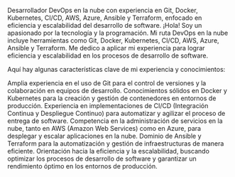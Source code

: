 Desarrollador DevOps en la nube con experiencia en Git, Docker, Kubernetes, CI/CD, AWS, Azure, Ansible y Terraform, enfocado en eficiencia y escalabilidad del desarrollo de software.
¡Hola! Soy un apasionado por la tecnología y la programación. Mi ruta DevOps en la nube incluye herramientas como Git, Docker, Kubernetes, CI/CD, AWS, Azure, Ansible y Terraform. Me dedico a aplicar mi experiencia para lograr eficiencia y escalabilidad en los procesos de desarrollo de software.

Aquí hay algunas características clave de mi experiencia y conocimientos:

Amplia experiencia en el uso de Git para el control de versiones y la colaboración en equipos de desarrollo.
Conocimientos sólidos en Docker y Kubernetes para la creación y gestión de contenedores en entornos de producción.
Experiencia en implementaciones de CI/CD (Integración Continua y Despliegue Continuo) para automatizar y agilizar el proceso de entrega de software.
Competencia en la administración de servicios en la nube, tanto en AWS (Amazon Web Services) como en Azure, para desplegar y escalar aplicaciones en la nube.
Dominio de Ansible y Terraform para la automatización y gestión de infraestructuras de manera eficiente.
Orientación hacia la eficiencia y la escalabilidad, buscando optimizar los procesos de desarrollo de software y garantizar un rendimiento óptimo en los entornos de producción.
